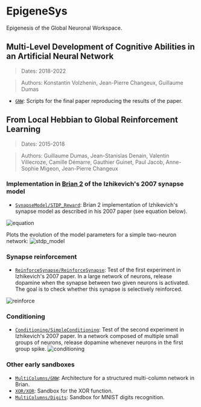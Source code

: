 # EpigeneSys

Epigenesis of the Global Neuronal Workspace.

## Multi-Level Development of Cognitive Abilities in an Artificial Neural Network
> Dates: 2018-2022

> Authors: Konstantin Volzhenin, Jean-Pierre Changeux, Guillaume Dumas
 
* [```GNW```](GNW/): Scripts for the final paper reproducing the results of the paper.

## From Local Hebbian to Global Reinforcement Learning
> Dates: 2015-2018

> Authors: Guillaume Dumas, Jean-Stanislas Denain, Valentin Villecroze, Camille Démarre, Gauthier Guinet, Paul Jacob, Anne-Sophie Migeon, Jean-Pierre Changeux

### Implementation in [Brian 2](https://brian2.readthedocs.io/) of the Izhikevich's 2007 synapse model
* [```SynapseModel/STDP_Reward```](SynapseModel/STDP_Reward.ipynb): Brian 2 implementation of Izhikevich's synapse model as described in his 2007 paper (see equation below).

![equation](SynapseModel/equation.png)

Plots the evolution of the model parameters for a simple two-neuron network:
![stdp_model](SynapseModel/stdp_model.png)

### Synapse reinforcement
* [```ReinforceSynapse/ReinforceSynapse```](ReinforceSynapse/ReinforceSynapse.ipynb): Test of the first experiment in Izhikevich's 2007 paper. In a large network of neurons, release dopamine when the synapse between two given neurons is activated. The goal is to check whether this synapse is selectively reinforced.

![reinforce](ReinforceSynapse/reinforce.png)

### Conditioning
* [```Conditioning/SimpleConditioning```](Conditioning/SimpleConditioning.ipynb): Test of the second experiment in Izhikevich's 2007 paper. In a network composed of multiple small groups of neurons, release dopamine whenever neurons in the first group spike.
![conditioning](Conditioning/conditioning.png)

### Other early sandboxes
* [```MultiColumns/GNW```](MultiColumns/GNW.ipynb): Architecture for a structured multi-column network in Brian.
* [```XOR/XOR```](XOR/): Sandbox for the XOR function.
* [```MultiColumns/Digits```](MultiColumns/Digits.ipynb): Sandbox for MNIST digits recognition.
